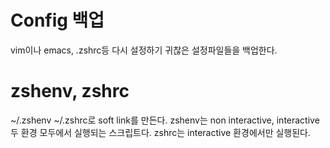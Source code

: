 # Config 백업

vim이나 emacs, .zshrc등 다시 설정하기 귀찮은 설정파일들을 백업한다.

# zshenv, zshrc

~/.zshenv ~/.zshrc로 soft link를 만든다. zshenv는 non interactive, interactive 두 환경 모두에서 실행되는 스크립트다. zshrc는 interactive 환경에서만 실행된다.
